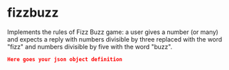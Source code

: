 # fizzbuzz
Implements the rules of Fizz Buzz game: a user gives a number (or many) and expects a reply with numbers divisible by three replaced with the word "fizz" and numbers divisible by five with the word "buzz".
```json
Here goes your json object definition
```

